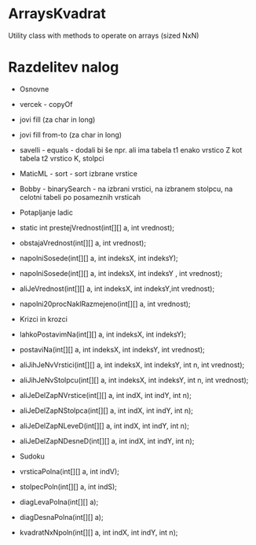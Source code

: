 # ArraysKvadrat

Utility class with methods to operate on arrays (sized NxN)

# Razdelitev nalog
 - Osnovne
  - vercek - copyOf
  - jovi fill				(za char in long)
  - jovi fill from-to 	(za char in long)
  - savelli - equals   		- dodali bi še npr. ali ima tabela t1 enako vrstico Z kot tabela t2 vrstico K, stolpci
  - MaticML - sort 			- sort izbrane vrstice
  - Bobby - binarySearch 	- na izbrani vrstici, na izbranem stolpcu, na celotni tabeli po posameznih vrsticah
  
  
-  Potapljanje ladic
  -  static int prestejVrednost(int[][] a, int vrednost);
  -  obstajaVrednost(int[][] a, int vrednost);
  -  napolniSosede(int[][] a, int indeksX, int indeksY);
  -  napolniSosede(int[][] a, int indeksX, int indeksY , int vrednost);
  -  aliJeVrednost(int[][] a, int indeksX, int indeksY,int vrednost);
  -  napolni20procNaklRazmejeno(int[][] a, int vrednost);

- Krizci in krozci
 - lahkoPostavimNa(int[][] a, int indeksX, int indeksY);
 - postaviNa(int[][] a, int indeksX, int indeksY, int vrednost);
 - aliJihJeNvVrstici(int[][] a, int indeksX, int indeksY, int n, int vrednost);
 - aliJihJeNvStolpcu(int[][] a, int indeksX, int indeksY, int n, int vrednost);
 - aliJeDelZapNVrstice(int[][] a, int indX, int indY, int n);
 - aliJeDelZapNStolpca(int[][] a, int indX, int indY, int n);
 - aliJeDelZapNLeveD(int[][] a, int indX, int indY, int n);
 - aliJeDelZapNDesneD(int[][] a, int indX, int indY, int n);

- Sudoku
 - vrsticaPolna(int[][] a, int indV);
 - stolpecPoln(int[][] a, int indS);
 - diagLevaPolna(int[][] a);
 - diagDesnaPolna(int[][] a);
 - kvadratNxNpoln(int[][] a, int indX, int indY, int n);

 
